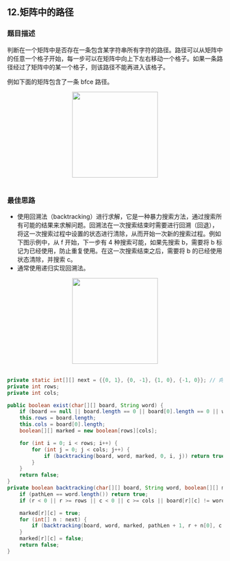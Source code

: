 ## 12.矩阵中的路径
### 题目描述
判断在一个矩阵中是否存在一条包含某字符串所有字符的路径。路径可以从矩阵中的任意一个格子开始，每一步可以在矩阵中向上下左右移动一个格子。如果一条路径经过了矩阵中的某一个格子，则该路径不能再进入该格子。

例如下面的矩阵包含了一条 bfce 路径。

<div align="center"> <img src="https://cs-notes-1256109796.cos.ap-guangzhou.myqcloud.com/1db1c7ea-0443-478b-8df9-7e33b1336cc4.png" width="200px"> </div><br>

### 最佳思路

- 使用回溯法（backtracking）进行求解，它是一种暴力搜索方法，通过搜索所有可能的结果来求解问题。回溯法在一次搜索结束时需要进行回溯（回退），将这一次搜索过程中设置的状态进行清除，从而开始一次新的搜索过程。例如下图示例中，从 f 开始，下一步有 4 种搜索可能，如果先搜索 b，需要将 b 标记为已经使用，防止重复使用。在这一次搜索结束之后，需要将 b 的已经使用状态清除，并搜索 c。
- 通常使用递归实现回溯法。

<div align="center"> <img src="https://cs-notes-1256109796.cos.ap-guangzhou.myqcloud.com/dc964b86-7a08-4bde-a3d9-e6ddceb29f98.png" width="200px"> </div><br>

```java
private static int[][] next = {{0, 1}, {0, -1}, {1, 0}, {-1, 0}}; // 向上、下、右、左扩展
private int rows;
private int cols;

public boolean exist(char[][] board, String word) {
    if (board == null || board.length == 0 || board[0].length == 0 || word == null) return false;
    this.rows = board.length;
    this.cols = board[0].length;
    boolean[][] marked = new boolean[rows][cols];

    for (int i = 0; i < rows; i++) {
        for (int j = 0; j < cols; j++) {
            if (backtracking(board, word, marked, 0, i, j)) return true;
        }
    }
    return false;
}
private boolean backtracking(char[][] board, String word, boolean[][] marked, int pathLen, int r, int c) {
    if (pathLen == word.length()) return true;
    if (r < 0 || r >= rows || c < 0 || c >= cols || board[r][c] != word.charAt(pathLen) || marked[r][c]) return false;

    marked[r][c] = true;
    for (int[] n : next) {
        if (backtracking(board, word, marked, pathLen + 1, r + n[0], c + n[1])) return true;
    }
    marked[r][c] = false;
    return false;
}
```